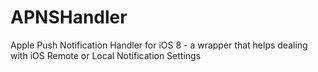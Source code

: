 # APNSHandler
Apple Push Notification Handler for iOS 8 - a wrapper that helps dealing with iOS Remote or Local Notification Settings
